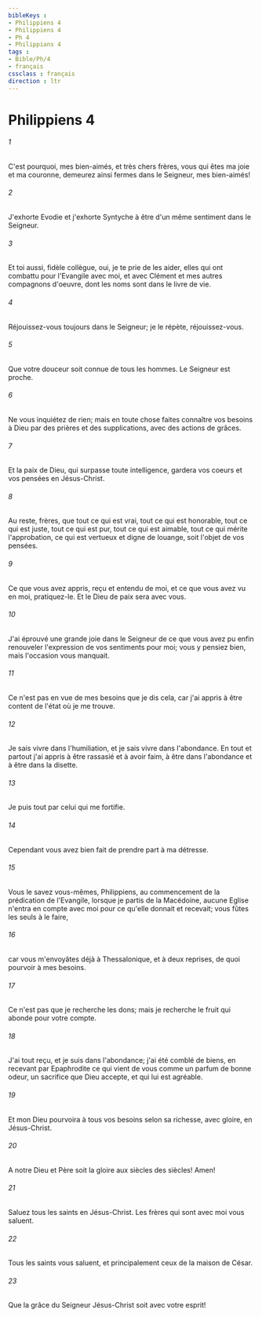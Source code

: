 ```yaml
---
bibleKeys : 
- Philippiens 4
- Philippiens 4
- Ph 4
- Philippians 4
tags : 
- Bible/Ph/4
- français
cssclass : français
direction : ltr
---
```


# Philippiens 4

###### 1
C'est pourquoi, mes bien-aimés, et très chers frères, vous qui êtes ma joie et ma couronne, demeurez ainsi fermes dans le Seigneur, mes bien-aimés!
###### 2
J'exhorte Evodie et j'exhorte Syntyche à être d'un même sentiment dans le Seigneur.
###### 3
Et toi aussi, fidèle collègue, oui, je te prie de les aider, elles qui ont combattu pour l'Evangile avec moi, et avec Clément et mes autres compagnons d'oeuvre, dont les noms sont dans le livre de vie.
###### 4
Réjouissez-vous toujours dans le Seigneur; je le répète, réjouissez-vous.
###### 5
Que votre douceur soit connue de tous les hommes. Le Seigneur est proche.
###### 6
Ne vous inquiétez de rien; mais en toute chose faites connaître vos besoins à Dieu par des prières et des supplications, avec des actions de grâces.
###### 7
Et la paix de Dieu, qui surpasse toute intelligence, gardera vos coeurs et vos pensées en Jésus-Christ.
###### 8
Au reste, frères, que tout ce qui est vrai, tout ce qui est honorable, tout ce qui est juste, tout ce qui est pur, tout ce qui est aimable, tout ce qui mérite l'approbation, ce qui est vertueux et digne de louange, soit l'objet de vos pensées.
###### 9
Ce que vous avez appris, reçu et entendu de moi, et ce que vous avez vu en moi, pratiquez-le. Et le Dieu de paix sera avec vous.
###### 10
J'ai éprouvé une grande joie dans le Seigneur de ce que vous avez pu enfin renouveler l'expression de vos sentiments pour moi; vous y pensiez bien, mais l'occasion vous manquait.
###### 11
Ce n'est pas en vue de mes besoins que je dis cela, car j'ai appris à être content de l'état où je me trouve.
###### 12
Je sais vivre dans l'humiliation, et je sais vivre dans l'abondance. En tout et partout j'ai appris à être rassasié et à avoir faim, à être dans l'abondance et à être dans la disette.
###### 13
Je puis tout par celui qui me fortifie.
###### 14
Cependant vous avez bien fait de prendre part à ma détresse.
###### 15
Vous le savez vous-mêmes, Philippiens, au commencement de la prédication de l'Evangile, lorsque je partis de la Macédoine, aucune Eglise n'entra en compte avec moi pour ce qu'elle donnait et recevait; vous fûtes les seuls à le faire,
###### 16
car vous m'envoyâtes déjà à Thessalonique, et à deux reprises, de quoi pourvoir à mes besoins.
###### 17
Ce n'est pas que je recherche les dons; mais je recherche le fruit qui abonde pour votre compte.
###### 18
J'ai tout reçu, et je suis dans l'abondance; j'ai été comblé de biens, en recevant par Epaphrodite ce qui vient de vous comme un parfum de bonne odeur, un sacrifice que Dieu accepte, et qui lui est agréable.
###### 19
Et mon Dieu pourvoira à tous vos besoins selon sa richesse, avec gloire, en Jésus-Christ.
###### 20
A notre Dieu et Père soit la gloire aux siècles des siècles! Amen!
###### 21
Saluez tous les saints en Jésus-Christ. Les frères qui sont avec moi vous saluent.
###### 22
Tous les saints vous saluent, et principalement ceux de la maison de César.
###### 23
Que la grâce du Seigneur Jésus-Christ soit avec votre esprit!
